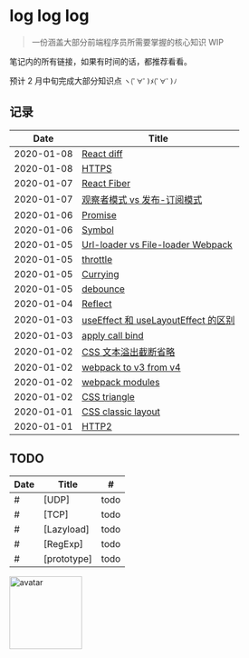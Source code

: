 # log log log

> 一份涵盖大部分前端程序员所需要掌握的核心知识 WIP

笔记内的所有链接，如果有时间的话，都推荐看看。

预计 2 月中旬完成大部分知识点 `ヽ(ﾟ∀ﾟ)ﾒ(ﾟ∀ﾟ)ﾉ`

## 记录

| Date       | Title                                    |
| ---------- | ---------------------------------------- |
| 2020-01-08 | [React diff][19]                         |
| 2020-01-08 | [HTTPS][18]                              |
| 2020-01-07 | [React Fiber][17]                        |
| 2020-01-07 | [观察者模式 vs 发布-订阅模式][16]        |
| 2020-01-06 | [Promise][15]                            |
| 2020-01-06 | [Symbol][14]                             |
| 2020-01-05 | [Url-loader vs File-loader Webpack][13]  |
| 2020-01-05 | [throttle][12]                           |
| 2020-01-05 | [Currying][11]                           |
| 2020-01-05 | [debounce][10]                           |
| 2020-01-04 | [Reflect][9]                             |
| 2020-01-03 | [useEffect 和 useLayoutEffect 的区别][8] |
| 2020-01-03 | [apply call bind][7]                     |
| 2020-01-02 | [CSS 文本溢出截断省略][6]                |
| 2020-01-02 | [webpack to v3 from v4][5]               |
| 2020-01-02 | [webpack modules][4]                     |
| 2020-01-02 | [CSS triangle][3]                        |
| 2020-01-01 | [CSS classic layout][2]                  |
| 2020-01-01 | [HTTP2][1]                               |

## TODO

| Date | Title       | #    |
| ---- | ----------- | ---- |
| #    | [UDP]       | todo |
| #    | [TCP]       | todo |
| #    | [Lazyload]  | todo |
| #    | [RegExp]    | todo |
| #    | [prototype] | todo |

[19]: https://limichange.github.io/log-log-log/react/react%20diff.html
[18]: https://limichange.github.io/log-log-log/network/HTTPS.html
[17]: https://limichange.github.io/log-log-log/react/Fiber.html
[16]: https://limichange.github.io/log-log-log/concept/%E8%A7%82%E5%AF%9F%E8%80%85%E6%A8%A1%E5%BC%8F%20vs%20%E5%8F%91%E5%B8%83-%E8%AE%A2%E9%98%85%E6%A8%A1%E5%BC%8F.html
[15]: https://limichange.github.io/log-log-log/javascript/Promise/Promise%E5%AE%9E%E7%8E%B0
[14]: https://limichange.github.io/log-log-log/javascript/Symbol.htm
[13]: https://limichange.github.io/log-log-log/webpack/Url-loader%20vs%20File-loader%20Webpack.html
[12]: https://limichange.github.io/log-log-log/javascript/throttle.html
[11]: https://limichange.github.io/log-log-log/javascript/Currying%20%E6%9F%AF%E9%87%8C%E5%8C%96.html
[10]: https://limichange.github.io/log-log-log/javascript/debounce.html
[1]: https://limichange.github.io/log-log-log/network/HTTP2.html
[2]: https://limichange.github.io/log-log-log/css/CSS%E7%BB%8F%E5%85%B8%E5%B8%83%E5%B1%80.html
[3]: https://limichange.github.io/log-log-log/css/%E7%94%BB%E4%B8%80%E4%B8%AA%E5%B0%8F%E4%B8%89%E8%A7%92.html
[4]: https://limichange.github.io/log-log-log/webpack/%E6%A8%A1%E5%9D%97%E5%8C%96.html
[5]: https://limichange.github.io/log-log-log/webpack/webpack%20to%20v4%20from%20v3.html
[6]: https://limichange.github.io/log-log-log/css/%E6%96%87%E6%9C%AC%E6%BA%A2%E5%87%BA%E6%88%AA%E6%96%AD%E7%9C%81%E7%95%A5.html
[7]: https://limichange.github.io/log-log-log/javascript/apply&call&bind.html
[8]: https://limichange.github.io/log-log-log/react/useEffect%20%E5%92%8C%20useLayoutEffect%20%E7%9A%84%E5%8C%BA%E5%88%AB.html
[9]: https://limichange.github.io/log-log-log/javascript/Reflect.html

<img src="https://github.com/limichange/log-log-log/blob/master/images/avatar.jpg?raw=true" alt="avatar" width="128px"/>

